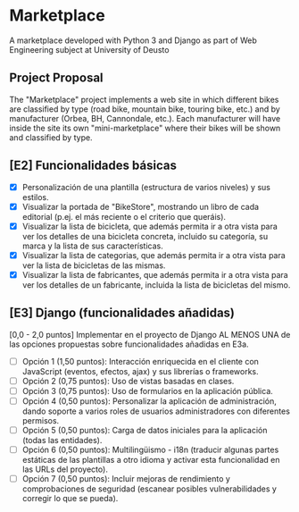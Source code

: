 # Marketplace
A marketplace developed with Python 3 and Django as part of Web Engineering subject at University of Deusto
## Project Proposal
The "Marketplace" project implements a web site in which different bikes are classified by type (road bike, mountain bike, touring bike, etc.) and by manufacturer (Orbea, BH, Cannondale, etc.). Each manufacturer will have inside the site its own "mini-marketplace" where their bikes will be shown and classified by type.

## [E2] Funcionalidades básicas

- [x] Personalización de una plantilla (estructura de varios niveles) y sus estilos.
- [x] Visualizar la portada de "BikeStore", mostrando un libro de cada editorial (p.ej. el más reciente o el criterio que queráis).
- [x] Visualizar la lista de bicicleta, que además permita ir a otra vista para ver los detalles de una bicicleta concreta, incluido su categoría, su marca y la lista de sus características.
- [x] Visualizar la lista de categorias, que además permita ir a otra vista para ver la lista de bicicletas de las mismas.
- [x] Visualizar la lista de fabricantes, que además permita ir a otra vista para ver los detalles de un fabricante, incluida la lista de bicicletas del mismo.

## [E3] Django (funcionalidades añadidas)

[0,0 - 2,0 puntos] Implementar en el proyecto de Django AL MENOS UNA de las opciones propuestas sobre funcionalidades añadidas en E3a.

- [ ] Opción 1 (1,50 puntos): Interacción enriquecida en el cliente con JavaScript (eventos, efectos, ajax) y sus librerías o frameworks.
- [ ] Opción 2 (0,75 puntos): Uso de vistas basadas en clases.
- [ ] Opción 3 (0,75 puntos): Uso de formularios en la aplicación pública.
- [ ] Opción 4 (0,50 puntos): Personalizar la aplicación de administración, dando soporte a varios roles de usuarios administradores con diferentes permisos.
- [ ] Opción 5 (0,50 puntos): Carga de datos iniciales para la aplicación (todas las entidades).
- [ ] Opción 6 (0,50 puntos): Multilingüismo - i18n (traducir algunas partes estáticas de las plantillas a otro idioma y activar esta funcionalidad en las URLs del proyecto).
- [ ] Opción 7 (0,50 puntos): Incluir mejoras de rendimiento y comprobaciones de seguridad (escanear posibles vulnerabilidades y corregir lo que se pueda).